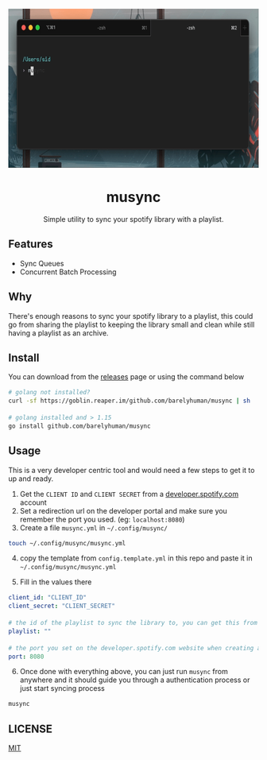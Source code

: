 <p align="center">
    <img height="320" src="/assets/terminal.gif"/>
</p>

<h1 align="center">
musync
</h1>
 
<p align="center">
Simple utility to sync your spotify library with a playlist. 
</p>

## Features

- Sync Queues
- Concurrent Batch Processing

## Why

There's enough reasons to sync your spotify library to a playlist, this could go from sharing the playlist to keeping the library small and clean while still having a playlist as an archive.

## Install

You can download from the [releases](/releases) page or using the command below

```sh
# golang not installed?
curl -sf https://goblin.reaper.im/github.com/barelyhuman/musync | sh

# golang installed and > 1.15
go install github.com/barelyhuman/musync
```

## Usage

This is a very developer centric tool and would need a few steps to get it to up and ready.

1. Get the `CLIENT ID` and `CLIENT SECRET` from a [developer.spotify.com](https://developer.spotify.com) account
2. Set a redirection url on the developer portal and make sure you remember the port you used. (eg: `localhost:8080`)
3. Create a file `musync.yml` in `~/.config/musync/`

```sh
touch ~/.config/musync/musync.yml
```

4. copy the template from `config.template.yml` in this repo and paste it in `~/.config/musync/musync.yml`

5. Fill in the values there

```yml
client_id: "CLIENT_ID"
client_secret: "CLIENT_SECRET"

# the id of the playlist to sync the library to, you can get this from the https://open.spotify.com url when you have the playlist open
playlist: ""

# the port you set on the developer.spotify.com website when creating a new app
port: 8080
```

6. Once done with everything above, you can just run `musync` from anywhere and it should guide you through a authentication process or just start syncing process

```sh
musync
```

## LICENSE

[MIT](LICENSE)
